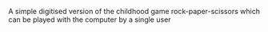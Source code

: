 A simple digitised version of the childhood game rock-paper-scissors which can be played with the computer by a single user 
